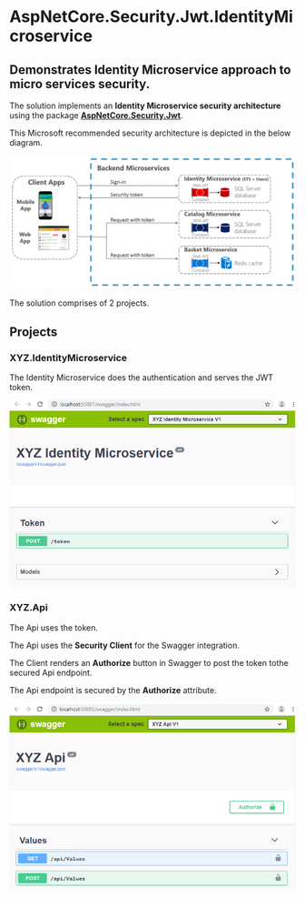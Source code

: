 # AspNetCore.Security.Jwt.IdentityMicroservice

## Demonstrates Identity Microservice approach to micro services security.

The solution implements an **Identity Microservice security architecture** using the package [**AspNetCore.Security.Jwt**](https://github.com/VeritasSoftware/AspNetCore.Security.Jwt).

This Microsoft recommended security architecture is depicted in the below diagram.

![Identity Microservice architecture](https://github.com/VeritasSoftware/AspNetCore.Security.Jwt.IdentityMicroservice/blob/master/IdentityMicroserviceAuth.png)

The solution comprises of 2 projects.

## Projects

### XYZ.IdentityMicroservice

The Identity Microservice does the authentication and serves the JWT token.

![Identity Microservice Swagger](https://github.com/VeritasSoftware/AspNetCore.Security.Jwt.IdentityMicroservice/blob/master/IdentityMicroserviceSwagger.png)

### XYZ.Api

The Api uses the token.

The Api uses the **Security Client** for the Swagger integration.

The Client renders an **Authorize** button in Swagger to post the token tothe secured Api endpoint.

The Api endpoint is secured by the **Authorize** attribute.

![Client API Swagger](https://github.com/VeritasSoftware/AspNetCore.Security.Jwt.IdentityMicroservice/blob/master/ClientAPISwagger.png)